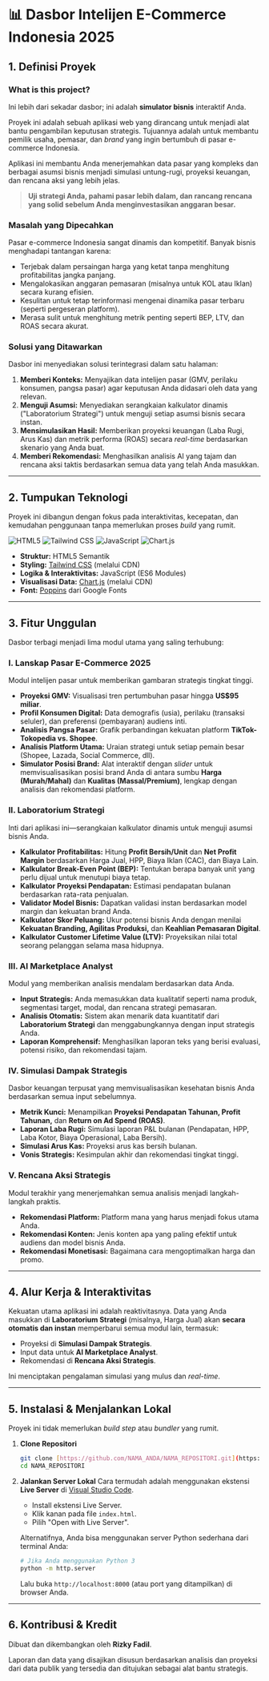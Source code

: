 # 📊 Dasbor Intelijen E-Commerce Indonesia 2025

## 1. Definisi Proyek

### What is this project?
Ini lebih dari sekadar dasbor; ini adalah **simulator bisnis** interaktif Anda.

Proyek ini adalah sebuah aplikasi web yang dirancang untuk menjadi alat bantu pengambilan keputusan strategis. Tujuannya adalah untuk membantu pemilik usaha, pemasar, dan *brand* yang ingin bertumbuh di pasar e-commerce Indonesia.

Aplikasi ini membantu Anda menerjemahkan data pasar yang kompleks dan berbagai asumsi bisnis menjadi simulasi untung-rugi, proyeksi keuangan, dan rencana aksi yang lebih jelas.

> **Uji strategi Anda, pahami pasar lebih dalam, dan rancang rencana yang solid sebelum Anda menginvestasikan anggaran besar.**

### Masalah yang Dipecahkan
Pasar e-commerce Indonesia sangat dinamis dan kompetitif. Banyak bisnis menghadapi tantangan karena:
* Terjebak dalam persaingan harga yang ketat tanpa menghitung profitabilitas jangka panjang.
* Mengalokasikan anggaran pemasaran (misalnya untuk KOL atau Iklan) secara kurang efisien.
* Kesulitan untuk tetap terinformasi mengenai dinamika pasar terbaru (seperti pergeseran platform).
* Merasa sulit untuk menghitung metrik penting seperti BEP, LTV, dan ROAS secara akurat.

### Solusi yang Ditawarkan
Dasbor ini menyediakan solusi terintegrasi dalam satu halaman:
1.  **Memberi Konteks:** Menyajikan data intelijen pasar (GMV, perilaku konsumen, pangsa pasar) agar keputusan Anda didasari oleh data yang relevan.
2.  **Menguji Asumsi:** Menyediakan serangkaian kalkulator dinamis ("Laboratorium Strategi") untuk menguji setiap asumsi bisnis secara instan.
3.  **Mensimulasikan Hasil:** Memberikan proyeksi keuangan (Laba Rugi, Arus Kas) dan metrik performa (ROAS) secara *real-time* berdasarkan skenario yang Anda buat.
4.  **Memberi Rekomendasi:** Menghasilkan analisis AI yang tajam dan rencana aksi taktis berdasarkan semua data yang telah Anda masukkan.

---

## 2. Tumpukan Teknologi

Proyek ini dibangun dengan fokus pada interaktivitas, kecepatan, dan kemudahan penggunaan tanpa memerlukan proses *build* yang rumit.

![HTML5](https://img.shields.io/badge/HTML5-E34F26?style=for-the-badge&logo=html5&logoColor=white)
![Tailwind CSS](https://img.shields.io/badge/Tailwind_CSS-38B2AC?style=for-the-badge&logo=tailwind-css&logoColor=white)
![JavaScript](https://img.shields.io/badge/JavaScript-F7DF1E?style=for-the-badge&logo=javascript&logoColor=black)
![Chart.js](https://img.shields.io/badge/Chart.js-FF6384?style=for-the-badge&logo=chartdotjs&logoColor=white)

* **Struktur:** HTML5 Semantik
* **Styling:** [Tailwind CSS](https://tailwindcss.com/) (melalui CDN)
* **Logika & Interaktivitas:** JavaScript (ES6 Modules)
* **Visualisasi Data:** [Chart.js](https://chartjs.org/) (melalui CDN)
* **Font:** [Poppins](https://fonts.google.com/specimen/Poppins) dari Google Fonts

---

## 3. Fitur Unggulan

Dasbor terbagi menjadi lima modul utama yang saling terhubung:

### I. Lanskap Pasar E-Commerce 2025
Modul intelijen pasar untuk memberikan gambaran strategis tingkat tinggi.
* **Proyeksi GMV:** Visualisasi tren pertumbuhan pasar hingga **US$95 miliar**.
* **Profil Konsumen Digital:** Data demografis (usia), perilaku (transaksi seluler), dan preferensi (pembayaran) audiens inti.
* **Analisis Pangsa Pasar:** Grafik perbandingan kekuatan platform **TikTok-Tokopedia vs. Shopee**.
* **Analisis Platform Utama:** Uraian strategi untuk setiap pemain besar (Shopee, Lazada, Social Commerce, dll).
* **Simulator Posisi Brand:** Alat interaktif dengan *slider* untuk memvisualisasikan posisi brand Anda di antara sumbu **Harga (Murah/Mahal)** dan **Kualitas (Massal/Premium)**, lengkap dengan analisis dan rekomendasi platform.

### II. Laboratorium Strategi
Inti dari aplikasi ini—serangkaian kalkulator dinamis untuk menguji asumsi bisnis Anda.
* **Kalkulator Profitabilitas:** Hitung **Profit Bersih/Unit** dan **Net Profit Margin** berdasarkan Harga Jual, HPP, Biaya Iklan (CAC), dan Biaya Lain.
* **Kalkulator Break-Even Point (BEP):** Tentukan berapa banyak unit yang perlu dijual untuk menutupi biaya tetap.
* **Kalkulator Proyeksi Pendapatan:** Estimasi pendapatan bulanan berdasarkan rata-rata penjualan.
* **Validator Model Bisnis:** Dapatkan validasi instan berdasarkan model margin dan kekuatan brand Anda.
* **Kalkulator Skor Peluang:** Ukur potensi bisnis Anda dengan menilai **Kekuatan Branding, Agilitas Produksi,** dan **Keahlian Pemasaran Digital**.
* **Kalkulator Customer Lifetime Value (LTV):** Proyeksikan nilai total seorang pelanggan selama masa hidupnya.

### III. AI Marketplace Analyst
Modul yang memberikan analisis mendalam berdasarkan data Anda.
* **Input Strategis:** Anda memasukkan data kualitatif seperti nama produk, segmentasi target, modal, dan rencana strategi pemasaran.
* **Analisis Otomatis:** Sistem akan menarik data kuantitatif dari **Laboratorium Strategi** dan menggabungkannya dengan input strategis Anda.
* **Laporan Komprehensif:** Menghasilkan laporan teks yang berisi evaluasi, potensi risiko, dan rekomendasi tajam.

### IV. Simulasi Dampak Strategis
Dasbor keuangan terpusat yang memvisualisasikan kesehatan bisnis Anda berdasarkan semua input sebelumnya.
* **Metrik Kunci:** Menampilkan **Proyeksi Pendapatan Tahunan, Profit Tahunan,** dan **Return on Ad Spend (ROAS)**.
* **Laporan Laba Rugi:** Simulasi laporan P&L bulanan (Pendapatan, HPP, Laba Kotor, Biaya Operasional, Laba Bersih).
* **Simulasi Arus Kas:** Proyeksi arus kas bersih bulanan.
* **Vonis Strategis:** Kesimpulan akhir dan rekomendasi tingkat tinggi.

### V. Rencana Aksi Strategis
Modul terakhir yang menerjemahkan semua analisis menjadi langkah-langkah praktis.
* **Rekomendasi Platform:** Platform mana yang harus menjadi fokus utama Anda.
* **Rekomendasi Konten:** Jenis konten apa yang paling efektif untuk audiens dan model bisnis Anda.
* **Rekomendasi Monetisasi:** Bagaimana cara mengoptimalkan harga dan promo.

---

## 4. Alur Kerja & Interaktivitas

Kekuatan utama aplikasi ini adalah reaktivitasnya. Data yang Anda masukkan di **Laboratorium Strategi** (misalnya, Harga Jual) akan **secara otomatis dan instan** memperbarui semua modul lain, termasuk:
* Proyeksi di **Simulasi Dampak Strategis**.
* Input data untuk **AI Marketplace Analyst**.
* Rekomendasi di **Rencana Aksi Strategis**.

Ini menciptakan pengalaman simulasi yang mulus dan *real-time*.

---

## 5. Instalasi & Menjalankan Lokal

Proyek ini tidak memerlukan *build step* atau *bundler* yang rumit.

1.  **Clone Repositori**
    ```bash
    git clone [https://github.com/NAMA_ANDA/NAMA_REPOSITORI.git](https://github.com/NAMA_ANDA/NAMA_REPOSITORI.git)
    cd NAMA_REPOSITORI
    ```

2.  **Jalankan Server Lokal**
    Cara termudah adalah menggunakan ekstensi **Live Server** di [Visual Studio Code](https://code.visualstudio.com/).
    * Install ekstensi Live Server.
    * Klik kanan pada file `index.html`.
    * Pilih "Open with Live Server".

    Alternatifnya, Anda bisa menggunakan server Python sederhana dari terminal Anda:
    ```bash
    # Jika Anda menggunakan Python 3
    python -m http.server
    ```
    Lalu buka `http://localhost:8000` (atau port yang ditampilkan) di browser Anda.

---

## 6. Kontribusi & Kredit

Dibuat dan dikembangkan oleh **Rizky Fadil**.

Laporan dan data yang disajikan disusun berdasarkan analisis dan proyeksi dari data publik yang tersedia dan ditujukan sebagai alat bantu strategis.
